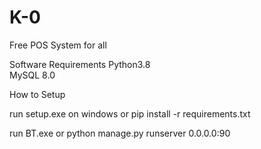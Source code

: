 # K-0
Free POS System for all

Software Requirements
Python3.8  
MySQL 8.0


How to Setup

run setup.exe on windows or pip install -r requirements.txt

run BT.exe or python manage.py runserver 0.0.0.0:90
